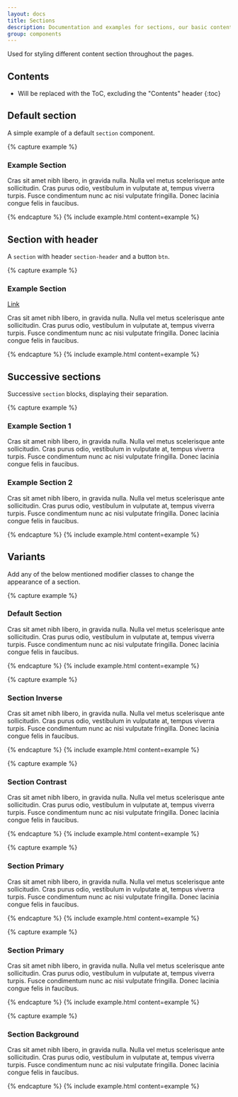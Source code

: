 ```yaml
---
layout: docs
title: Sections
description: Documentation and examples for sections, our basic content blocks.
group: components
---
```


Used for styling different content section throughout the pages.

## Contents

* Will be replaced with the ToC, excluding the "Contents" header
{:toc}

## Default section

A simple example of a default `section` component.

{% capture example %}
<div class="section">
  <div class="section-inner">
    <div class="section-header">
      <h3>Example Section</h3>
    </div>
    <div class="section-body">
      <p>Cras sit amet nibh libero, in gravida nulla. Nulla vel metus scelerisque ante sollicitudin. Cras purus odio, vestibulum in vulputate at, tempus viverra turpis. Fusce condimentum nunc ac nisi vulputate fringilla. Donec lacinia congue felis in faucibus.</p>
    </div>
  </div>
</div>
{% endcapture %}
{% include example.html content=example %}

## Section with header

A `section` with header `section-header` and a button `btn`.

{% capture example %}
<div class="section">
  <div class="section-inner">
    <div class="section-header">
      <h3 class="m-0">Example Section</h3>
      <a href="#" class="btn btn-primary ml-auto">Link</a>
    </div>
    <div class="section-body">
      <div class="card">
        <div class="card-block">
          <p>Cras sit amet nibh libero, in gravida nulla. Nulla vel metus scelerisque ante sollicitudin. Cras purus odio, vestibulum in vulputate at, tempus viverra turpis. Fusce condimentum nunc ac nisi vulputate fringilla. Donec lacinia congue felis in faucibus.</p>
        </div>
      </div>
    </div>
  </div>
</div>
{% endcapture %}
{% include example.html content=example %}

## Successive sections

Successive `section` blocks, displaying their separation.

{% capture example %}
<div class="section">
  <div class="section-inner">
    <div class="section-header">
      <h3>Example Section 1</h3>
    </div>
    <div class="section-body">
      <p>Cras sit amet nibh libero, in gravida nulla. Nulla vel metus scelerisque ante sollicitudin. Cras purus odio, vestibulum in vulputate at, tempus viverra turpis. Fusce condimentum nunc ac nisi vulputate fringilla. Donec lacinia congue felis in faucibus.</p>
    </div>
  </div>
</div>
<div class="section section-contrast bg-faded">
  <div class="section-inner">
    <div class="section-header">
      <h3>Example Section 2</h3>
    </div>
    <div class="section-body">
      <p>Cras sit amet nibh libero, in gravida nulla. Nulla vel metus scelerisque ante sollicitudin. Cras purus odio, vestibulum in vulputate at, tempus viverra turpis. Fusce condimentum nunc ac nisi vulputate fringilla. Donec lacinia congue felis in faucibus.</p>
    </div>
  </div>
</div>
{% endcapture %}
{% include example.html content=example %}

## Variants

Add any of the below mentioned modifier classes to change the appearance of a section.

{% capture example %}
<div class="section">
  <div class="section-inner">
    <div class="section-header">
      <h3>Default Section</h3>
    </div>
    <div class="section-body">
      <p>Cras sit amet nibh libero, in gravida nulla. Nulla vel metus scelerisque ante sollicitudin. Cras purus odio, vestibulum in vulputate at, tempus viverra turpis. Fusce condimentum nunc ac nisi vulputate fringilla. Donec lacinia congue felis in faucibus.</p>
    </div>
  </div>
</div>
{% endcapture %}
{% include example.html content=example %}

{% capture example %}
<div class="section section-inverse bg-inverse">
  <div class="section-inner">
    <div class="section-header">
      <h3>Section Inverse</h3>
    </div>
    <div class="section-body">
      <p>Cras sit amet nibh libero, in gravida nulla. Nulla vel metus scelerisque ante sollicitudin. Cras purus odio, vestibulum in vulputate at, tempus viverra turpis. Fusce condimentum nunc ac nisi vulputate fringilla. Donec lacinia congue felis in faucibus.</p>
    </div>
  </div>
</div>
{% endcapture %}
{% include example.html content=example %}

{% capture example %}
<div class="section section-contrast bg-faded">
  <div class="section-inner">
    <div class="section-header">
      <h3>Section Contrast</h3>
    </div>
    <div class="section-body">
      <p>Cras sit amet nibh libero, in gravida nulla. Nulla vel metus scelerisque ante sollicitudin. Cras purus odio, vestibulum in vulputate at, tempus viverra turpis. Fusce condimentum nunc ac nisi vulputate fringilla. Donec lacinia congue felis in faucibus.</p>
    </div>
  </div>
</div>
{% endcapture %}
{% include example.html content=example %}

{% capture example %}
<div class="section section-primary bg-primary">
  <div class="section-inner">
    <div class="section-header">
      <h3>Section Primary</h3>
    </div>
    <div class="section-body">
      <p>Cras sit amet nibh libero, in gravida nulla. Nulla vel metus scelerisque ante sollicitudin. Cras purus odio, vestibulum in vulputate at, tempus viverra turpis. Fusce condimentum nunc ac nisi vulputate fringilla. Donec lacinia congue felis in faucibus.</p>
    </div>
  </div>
</div>
{% endcapture %}
{% include example.html content=example %}

{% capture example %}
<div class="section bg-white">
  <div class="section-inner">
    <div class="section-header">
      <h3>Section Primary</h3>
    </div>
    <div class="section-body">
      <p>Cras sit amet nibh libero, in gravida nulla. Nulla vel metus scelerisque ante sollicitudin. Cras purus odio, vestibulum in vulputate at, tempus viverra turpis. Fusce condimentum nunc ac nisi vulputate fringilla. Donec lacinia congue felis in faucibus.</p>
    </div>
  </div>
</div>
{% endcapture %}
{% include example.html content=example %}

{% capture example %}
<div class="section section-inverse section-background holderjs" style="background-image: url(?holder.js/700x300?theme=vine);">
  <div class="section-inner">
    <div class="section-header">
      <h3>Section Background</h3>
    </div>
    <div class="section-body">
      <p>Cras sit amet nibh libero, in gravida nulla. Nulla vel metus scelerisque ante sollicitudin. Cras purus odio, vestibulum in vulputate at, tempus viverra turpis. Fusce condimentum nunc ac nisi vulputate fringilla. Donec lacinia congue felis in faucibus.</p>
    </div>
  </div>
</div>
{% endcapture %}
{% include example.html content=example %}
